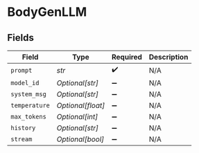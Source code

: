# BodyGenLLM


## Fields

| Field              | Type               | Required           | Description        |
| ------------------ | ------------------ | ------------------ | ------------------ |
| `prompt`           | *str*              | :heavy_check_mark: | N/A                |
| `model_id`         | *Optional[str]*    | :heavy_minus_sign: | N/A                |
| `system_msg`       | *Optional[str]*    | :heavy_minus_sign: | N/A                |
| `temperature`      | *Optional[float]*  | :heavy_minus_sign: | N/A                |
| `max_tokens`       | *Optional[int]*    | :heavy_minus_sign: | N/A                |
| `history`          | *Optional[str]*    | :heavy_minus_sign: | N/A                |
| `stream`           | *Optional[bool]*   | :heavy_minus_sign: | N/A                |